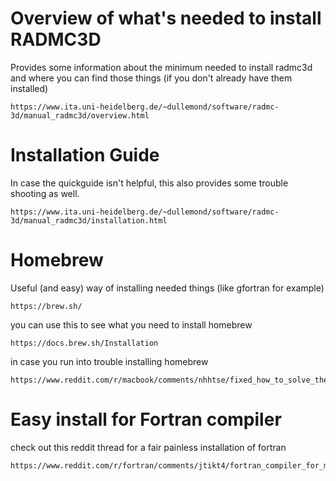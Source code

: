# Overview of what's needed to install RADMC3D
Provides some information about the minimum needed to install radmc3d and where you can find those things (if you don't already have them installed)

```
https://www.ita.uni-heidelberg.de/~dullemond/software/radmc-3d/manual_radmc3d/overview.html
```

# Installation Guide
In case the quickguide isn't helpful, this also provides some trouble shooting as well.

```
https://www.ita.uni-heidelberg.de/~dullemond/software/radmc-3d/manual_radmc3d/installation.html
```

# Homebrew
Useful (and easy) way of installing needed things (like gfortran for example)

```
https://brew.sh/
```
you can use this to see what you need to install homebrew
```
https://docs.brew.sh/Installation
```
in case you run into trouble installing homebrew
```
https://www.reddit.com/r/macbook/comments/nhhtse/fixed_how_to_solve_the_homebrew_installation/
```

# Easy install for Fortran compiler
check out this reddit thread for a fair painless installation of fortran

```
https://www.reddit.com/r/fortran/comments/jtikt4/fortran_compiler_for_macos/
```
